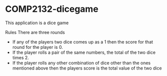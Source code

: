 # COMP2132-dicegame

This application is a dice game 


Rules
There are three rounds

- If any of the players two dice comes up as a 1 then the score for that round for the player
is 0.
- If the player rolls a pair of the same numbers,  the total of the
two dice times 2.
- If the player rolls any other combination of dice other than the ones mentioned above
then the players score is the total value of the two dice
